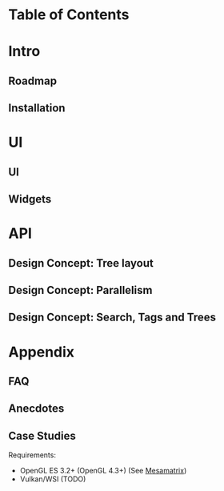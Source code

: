 Table of Contents
=================

# Intro

## Roadmap

## Installation

# UI

## UI

## Widgets

# API

## Design Concept: Tree layout

## Design Concept: Parallelism

## Design Concept: Search, Tags and Trees

# Appendix

## FAQ

## Anecdotes

## Case Studies


Requirements:
* OpenGL ES 3.2+ (OpenGL 4.3+) (See [Mesamatrix](https://mesamatrix.net/))
* Vulkan/WSI (TODO)
